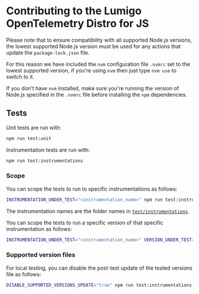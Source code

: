 # Contributing to the Lumigo OpenTelemetry Distro for JS

Please note that to ensure compatibility with all supported Node.js versions,
the lowest supported Node.js version must be used for any actions that update
the `package-lock.json` file.

For this reason we have included the `nvm` configuration file `.nvmrc` set to
the lowest supported version, if you're using `nvm` then just type `nvm use`
to switch to it.

If you don't have `nvm` installed, make sure you're running the version of
Node.js specified in the `.nvmrc` file before installing the `npm` dependencies.

## Tests

Unit tests are run with:

```sh
npm run test:unit
```

Instrumentation tests are run with:

```sh
npm run test:instrumentations
```

### Scope

You can scope the tests to run to specific instrumentations as follows:

```sh
INSTRUMENTATION_UNDER_TEST="<instrumentation_name>" npm run test:instrumentations
```

The instrumentation names are the folder names in [`test/instrumentations`](./test/instrumentations).

You can scope the tests to run a specific version of that specific instrumentation as follows:

```sh
INSTRUMENTATION_UNDER_TEST="<instrumentation_name>" VERSION_UNDER_TEST="<instrumentation_version>" npm run test:instrumentations
```

### Supported version files

For local testing, you can disable the post-test update of the tested versions file as follows:

```sh
DISABLE_SUPPORTED_VERSIONS_UPDATE="true" npm run test:instrumentations
```
